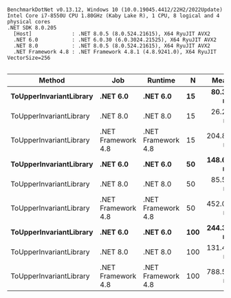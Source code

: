 ```

BenchmarkDotNet v0.13.12, Windows 10 (10.0.19045.4412/22H2/2022Update)
Intel Core i7-8550U CPU 1.80GHz (Kaby Lake R), 1 CPU, 8 logical and 4 physical cores
.NET SDK 8.0.205
  [Host]             : .NET 8.0.5 (8.0.524.21615), X64 RyuJIT AVX2
  .NET 6.0           : .NET 6.0.30 (6.0.3024.21525), X64 RyuJIT AVX2
  .NET 8.0           : .NET 8.0.5 (8.0.524.21615), X64 RyuJIT AVX2
  .NET Framework 4.8 : .NET Framework 4.8.1 (4.8.9241.0), X64 RyuJIT VectorSize=256


```
| Method                  | Job                | Runtime            | N   | Mean      | Error    | StdDev   | Median    | Allocated |
|------------------------ |------------------- |------------------- |---- |----------:|---------:|---------:|----------:|----------:|
| **ToUpperInvariantLibrary** | **.NET 6.0**           | **.NET 6.0**           | **15**  |  **80.34 ns** | **1.660 ns** | **2.819 ns** |  **82.03 ns** |         **-** |
| ToUpperInvariantLibrary | .NET 8.0           | .NET 8.0           | 15  |  26.25 ns | 0.187 ns | 0.156 ns |  26.16 ns |         - |
| ToUpperInvariantLibrary | .NET Framework 4.8 | .NET Framework 4.8 | 15  | 204.82 ns | 1.620 ns | 1.436 ns | 204.32 ns |         - |
| **ToUpperInvariantLibrary** | **.NET 6.0**           | **.NET 6.0**           | **50**  | **148.63 ns** | **1.185 ns** | **1.108 ns** | **148.77 ns** |         **-** |
| ToUpperInvariantLibrary | .NET 8.0           | .NET 8.0           | 50  |  85.50 ns | 0.272 ns | 0.241 ns |  85.57 ns |         - |
| ToUpperInvariantLibrary | .NET Framework 4.8 | .NET Framework 4.8 | 50  | 452.01 ns | 3.722 ns | 3.300 ns | 451.32 ns |         - |
| **ToUpperInvariantLibrary** | **.NET 6.0**           | **.NET 6.0**           | **100** | **244.30 ns** | **4.969 ns** | **8.164 ns** | **248.59 ns** |         **-** |
| ToUpperInvariantLibrary | .NET 8.0           | .NET 8.0           | 100 | 131.41 ns | 0.442 ns | 0.392 ns | 131.25 ns |         - |
| ToUpperInvariantLibrary | .NET Framework 4.8 | .NET Framework 4.8 | 100 | 788.59 ns | 3.117 ns | 2.915 ns | 788.18 ns |         - |
